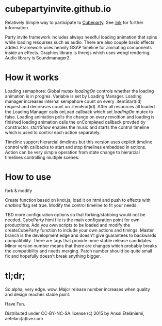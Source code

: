 # cubepartyinvite.github.io
Relatively Simple way to participate to <a href='See https://github.com/cubeparty/cubeparty.github.io'>Cubeparty</a>. See <a href='See https://github.com/cubeparty/cubeparty.github.io'>link</a> for further information.

Party invite framework includes always needful loading animation that spins while loading resourses such as audio. There are also couple basic effects added. Framework uses heavily GSAP timeline for animating components inside an effects. Graphics library is threejs which uses webgl rendering. Audio library is Soundmanager2.

# How it works
Loading semaphore: Global mutex _loadingOn_ controls whether the loading animation is in progres. Variable is set by Loading Manager. Loading manager increases internal sempahore count on every .itemStart(id) request and decreases count on .itemEnd(id). After all resources all loaded the Loading Manager calls onLoad callback which set _loadingOn_ mutex to false. Loading animation polls the change on every revoltion and loading is finished loading animation calls the onCompleted callback provded by constructor. _startShow_ enables the music and starts the control timeline which is used to control each action separately.

Timeline support hierarcial timelines but this version uses explicit timeline control with callbacks to start and stop timelines embedded in actions. Action can be very simple operation from state change to hierarcial timelines controlling multiple scenes.

# How to use
fork & modify

Create function based on knot.js, load it on html and push to effects with _enabled_ flag set true. Modify the control timeline to fit your needs.

TBD more configuration options so that forking/stabbing would not be needed. CubeParty html file is the main configuration point for own productions. Add you own scripts to be loaded and modify the createCubeParty function to include your own actions and timings. Master branch is the development edge and doesn't give guarantees to backwards compatibility. There are tags that provide more stable release candidates. Minor version number means that there are changes which probably breaks the compatibility and needs merging. Patch number should be quite small fix and hopefully doesn't break anything bigger.

# tl;dr;
So alpha, very edge. wow.
Major release number increases when quality and design reaches stable point.

Have Fun.

Distributed under CC-BY-NC-SA license (c) 2015 by Anssi Eteläniemi, aetelani(a)live.com 
